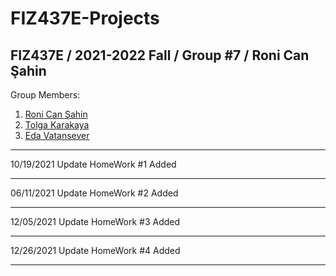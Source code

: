 # FIZ437E-Projects
FIZ437E / 2021-2022 Fall / Group #7 / Roni Can Şahin
---


Group Members:

1. [Roni Can Şahin](https://github.com/Ronican)
2. [Tolga Karakaya](https://github.com/karakayatolga)
3. [Eda Vatansever](https://github.com/edavsever)

---
10/19/2021 Update
  HomeWork #1 Added
  
---
06/11/2021 Update
  HomeWork #2 Added

---

12/05/2021 Update
  HomeWork #3 Added
  

---

12/26/2021 Update
  HomeWork #4 Added
  
---
